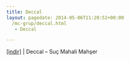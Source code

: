 ```yaml
---
title: Deccal
layout: pagedate: 2014-05-06T11:20:52+00:00
  /mc-grup/deccal.html
   - Deccal

---
```

<a href="https://cloud.mail.ru/public/4d1cf9575bf2/Deccal%20-%20Suc%20Mahali%20Mahser" target="_blank">[indir]</a> | Deccal &#8211; Suç Mahali Mahşer